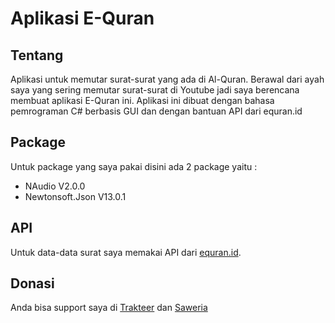 # Aplikasi E-Quran

## Tentang
Aplikasi untuk memutar surat-surat yang ada di Al-Quran. Berawal dari ayah saya yang sering memutar surat-surat di Youtube jadi saya berencana membuat aplikasi E-Quran ini. Aplikasi ini dibuat dengan bahasa pemrograman C# berbasis GUI dan dengan bantuan API dari equran.id

## Package
Untuk package yang saya pakai disini ada 2 package yaitu :
- NAudio V2.0.0
- Newtonsoft.Json V13.0.1

## API
Untuk data-data surat saya memakai API dari [equran.id](equran.id).

## Donasi
Anda bisa support saya di
[Trakteer](https://trakteer.id/nekocode) dan [Saweria](https://saweria.co/suryamsj)

